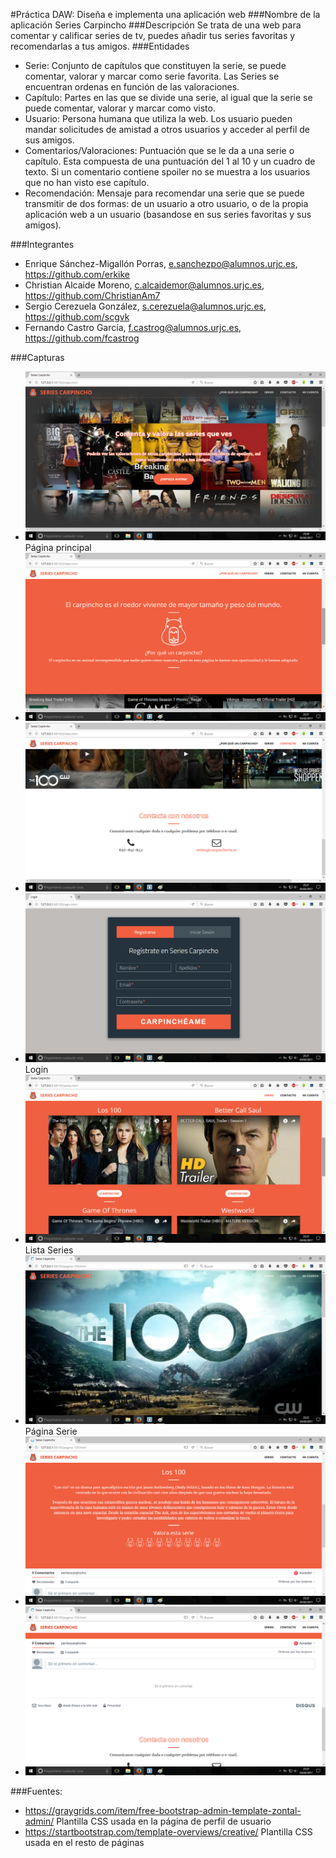 #Práctica DAW: Diseña e implementa una aplicación web
###Nombre de la aplicación
Series Carpincho
###Descripción
Se trata de una web para comentar y calificar series de tv, puedes añadir tus series favoritas y recomendarlas a tus amigos.
###Entidades
  - Serie: Conjunto de capítulos que constituyen la serie, se puede comentar, valorar y marcar como serie favorita. Las Series se encuentran ordenas en función de las valoraciones.
  - Capítulo: Partes en las que se divide una serie, al igual que la serie se puede comentar, valorar y marcar como visto.
  - Usuario: Persona humana que utiliza la web. Los usuario pueden mandar solicitudes de amistad a otros usuarios y acceder al perfil de sus amigos.
  - Comentarios/Valoraciones: Puntuación que se le da a una serie o capítulo. Esta compuesta de una puntuación del 1 al 10 y un cuadro de texto. Si un comentario contiene spoiler no se muestra a los usuarios que no han visto ese capítulo.
  - Recomendación: Mensaje para recomendar una serie que se puede transmitir de dos formas: de un usuario a otro usuario, o de la propia aplicación web a un usuario (basandose en sus series favoritas y sus amigos).  
  
###Integrantes                                                                                         
  - Enrique Sánchez-Migallón Porras, e.sanchezpo@alumnos.urjc.es, https://github.com/erkike  
  - Christian Alcaide Moreno, c.alcaidemor@alumnos.urjc.es, https://github.com/ChristianAm7  
  - Sergio Cerezuela González, s.cerezuela@alumnos.urjc.es, https://github.com/scgvk  
  - Fernando Castro García, f.castrog@alumnos.urjc.es, https://github.com/fcastrog  


###Capturas
  - ![Sin titulo](pictures/principal.png) Página principal
  - ![Sin titulo](pictures/carpincho.png) 
  - ![Sin titulo](pictures/contacto.png)
  - ![Sin titulo](pictures/cuenta.png) Login
  - ![Sin titulo](pictures/series.png) Lista Series
  - ![Sin titulo](pictures/100.png) Página Serie
  - ![Sin titulo](pictures/100+.png)
  - ![Sin titulo](pictures/100++.png)
  
  ###Fuentes:
  - https://graygrids.com/item/free-bootstrap-admin-template-zontal-admin/ Plantilla CSS usada en la página de perfil de usuario
  - https://startbootstrap.com/template-overviews/creative/ Plantilla CSS usada en el resto de páginas